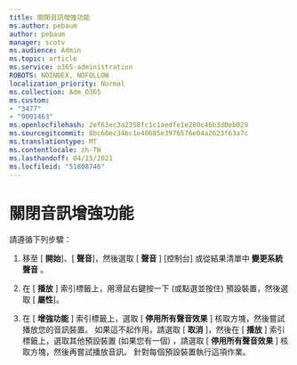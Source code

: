 ```yaml
---
title: 關閉音訊增強功能
ms.author: pebaum
author: pebaum
manager: scotv
ms.audience: Admin
ms.topic: article
ms.service: o365-administration
ROBOTS: NOINDEX, NOFOLLOW
localization_priority: Normal
ms.collection: Adm_O365
ms.custom:
- "3477"
- "9001463"
ms.openlocfilehash: 2ef63ec3a2358fc1c1aedfe1e280c46b3d0eb029
ms.sourcegitcommit: 8bc60ec34bc1e40685e3976576e04a2623f63a7c
ms.translationtype: MT
ms.contentlocale: zh-TW
ms.lasthandoff: 04/15/2021
ms.locfileid: "51808746"
---
```

# <a name="turn-off-audio-enhancement"></a>關閉音訊增強功能

請遵循下列步驟：

1. 移至 [ **開始**]、[ **聲音**]，然後選取 [ **聲音** ] [控制台] 或從結果清單中 **變更系統聲音** 。

2. 在 [ **播放** ] 索引標籤上，用滑鼠右鍵按一下 (或點選並按住) 預設裝置，然後選取 [ **屬性**]。

3. 在 [ **增強功能** ] 索引標籤上，選取 [ **停用所有聲音效果** ] 核取方塊，然後嘗試播放您的音訊裝置。 如果這不起作用，請選取 [ **取消** ]，然後在 [ **播放** ] 索引標籤上，選取其他預設裝置 (如果您有一個) ，請選取 [ **停用所有聲音效果** ] 核取方塊，然後再嘗試播放音訊。 針對每個預設裝置執行這項作業。
